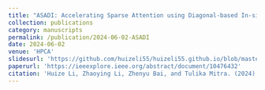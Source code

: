 ```yaml
---
title: "ASADI: Accelerating Sparse Attention using Diagonal-based In-situ Computing"
collection: publications
category: manuscripts
permalink: /publication/2024-06-02-ASADI
date: 2024-06-02
venue: 'HPCA'
slidesurl: 'https://github.com/huizeli55/huizeli55.github.io/blob/master/files/slides_ASADI.pdf'
paperurl: 'https://ieeexplore.ieee.org/abstract/document/10476432'
citation: 'Huize Li, Zhaoying Li, Zhenyu Bai, and Tulika Mitra. (2024). &quot;ASADI: Accelerating Sparse Attention using Diagonal-based In-situ Computing.&quot; <i>In Proceedings of the 30th IEEE International Symposium on High-Performance Computer Architecture (HPCA)</i>. pp. 774-787.'
---
```


